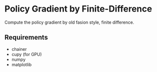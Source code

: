# Policy Gradient by Finite-Difference

Compute the policy gradient by old fasion style, finite difference.

## Requirements

- chainer
- cupy (for GPU)
- numpy
- matplotlib
